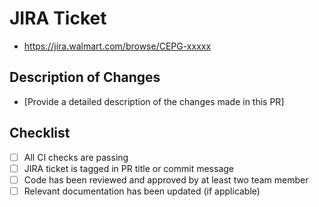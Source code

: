 # JIRA Ticket

- https://jira.walmart.com/browse/CEPG-xxxxx

## Description of Changes

- [Provide a detailed description of the changes made in this PR]

## Checklist

- [ ] All CI checks are passing
- [ ] JIRA ticket is tagged in PR title or commit message
- [ ] Code has been reviewed and approved by at least two team member
- [ ] Relevant documentation has been updated (if applicable)